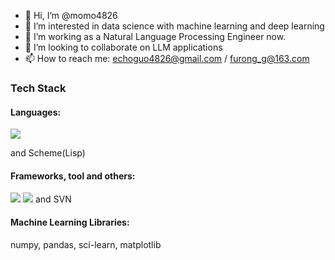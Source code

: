 - 👋 Hi, I’m @momo4826
- 👀 I’m interested in data science with machine learning and deep learning
- 🌱 I’m working as a Natural Language Processing Engineer now.
- 💞️ I’m looking to collaborate on LLM applications
- 📫 How to reach me: echoguo4826@gmail.com / furong_g@163.com

<!---
momo4826/momo4826 is a ✨ special ✨ repository because its `README.md` (this file) appears on your GitHub profile.
You can click the Preview link to take a look at your changes.
--->

### Tech Stack
#### Languages:

<img src="https://skillicons.dev/icons?i=c,cpp,html,css,js,py,&perline=20" />

and Scheme(Lisp)

#### Frameworks, tool and others:

<img src="https://skillicons.dev/icons?i=cmake,bootstrap,jquery,django,flask,d3,docker,kubernetes,maven,mysql,postgres,redis,mongodb,nginx,pytorch,tensorflow,qt&perline=10" />

<img src="https://skillicons.dev/icons?i=unity,bash,linux,raspberrypi,git,github,githubactions,gitlab,md,latex,aws&perline=10" />
and SVN

#### Machine Learning Libraries:

numpy, pandas, sci-learn, matplotlib
